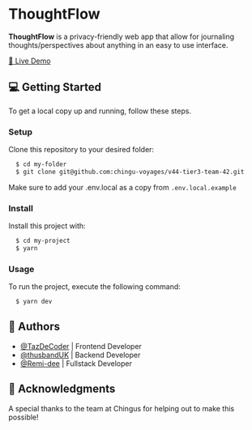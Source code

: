 # ThoughtFlow

**ThoughtFlow** is a privacy-friendly web app that allow for journaling thoughts/perspectives about anything in an easy to use interface.

[🚀 Live Demo](https://thoughtflow.vercel.app)

<!-- GETTING STARTED -->

## 💻 Getting Started <a name="getting-started"></a>

To get a local copy up and running, follow these steps.

### Setup

Clone this repository to your desired folder:

```sh
  $ cd my-folder
  $ git clone git@github.com:chingu-voyages/v44-tier3-team-42.git
```

Make sure to add your .env.local as a copy from `.env.local.example`

### Install

Install this project with:

```sh
  $ cd my-project
  $ yarn
```

### Usage

To run the project, execute the following command:

```sh
  $ yarn dev
```

## 👥 Authors

- [@TazDeCoder](https://github.com/TazDeCoder) | Frontend Developer
- [@thusbandUK](https://github.com/thusbandUK) | Backend Developer
- [@Remi-dee](https://github.com/TazDeCoder) | Fullstack Developer

<!-- ACKNOWLEDGEMENTS -->

## 🙏 Acknowledgments

A special thanks to the team at Chingus for helping out to make this possible!
